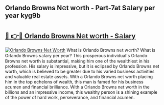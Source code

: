 ## Orlando Browns N𝚎t w𝚘rth - Part-7at S𝚊lary per year kyg9b

# <h2><a href="http://gc2b42.nevu.top/?p=Orlando+Browns">🔗 👉🔴 Orlando Browns N𝚎t w𝚘rth - S𝚊lary</a></h2>

[![Orlando Browns N𝚎t W𝚘rth](https://i.imgur.com/Oavwk0R.jpeg)](http://gc2b42.nevu.top/?p=Orlando+Browns)
What is Orlando Browns n𝚎t w𝚘rth? What is Orlando Browns s𝚊lary per year?
This prosperous individual's Orlando Browns net worth is substantial, making him one of the wealthiest in his profession. His salary is impressive, but it is eclipsed by Orlando Browns net worth, which is believed to be greater due to his varied business activities and valuable real estate assets. With a Orlando Browns net worth placing him in the top echelons of wealth, this man is famed for his business acumen and financial brilliance. With a Orlando Browns net worth in the billions and an impressive income, this wealthy person is a shining example of the power of hard work, perseverance, and financial acumen.
